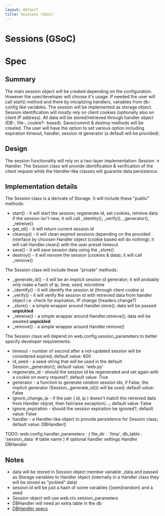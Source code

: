 ```yaml
---
layout: default
title: Sessions (GSoC)
---
```


# Sessions (GSoC)

# Spec
## Summary
The main session object will be created depending on the configuration. However the user/developer will choose it's usage. If needed the user will call start() method and there by inicializing handlers, variables from db-config like variables. The session will be implemented as storage object. Session identification will mostly rely on client cookies (optionally also on client IP address). All data will be stored/retrieved through handler object (DB-, file-, cookie?- based). Save/commit & destroy methods will be created. The user will have the option to set various option including expiration timeout, handler, session id generator (a default will be provided).

## Design
The session functionality will rely on a two-layer implementation: Session -> Handler. The Session class will provide identification & verification of the client request while the Handler-like classes will guarante data persistence.

## Implementation details

The Session class is a derivate of Storage. It will include these "public" methods:

 * start() - it will start the session, regenerate id, set cookies, retreive data if the session isn't new; it will call \_identity(), \_verify(), \_generator(), \_retreive()
 * get_id() - it will return current session id
 * cleanup() - it will clean expired sessions depending on the provided interface by choosen Handler object (cookie based will do nothing); it will call Handler.clean() with the user preset timeout
 * save() - it will save session data using the _store()
 * destroy() - it will remove the session (cookies & data); it will call _remove()

The Session class will include these "private" methods:

 * _generate\_id() - it will be an implicit session id generator; it will probably _only_ make a hash of ip, time, seed, microtime
 * _identify() - it will identify the session id (through client cookie                s)
 * _verify() - it will verify the session id with retreived data from handler object i.e. check for expiration, IP change (headers change?)
 * _store() - a simple wrapper around Handler.store(); data will be passed **unpickled**
 * _retreive() - a simple wrapper around Handler.retreive(); data will be awaited **unpickled**
 * _remove() - a simple wrapper around Handler.remove()

The Session class will depend on web.config.session_parameters to better specify developer requirements:

 * timeout - number of second after a not-updated session will be considered expired; default value: 600
 * id_seed - a seed-string that will be used in the default Session._generator(); default value: 'web.py'
 * regenerate_id - should the session id be regenerated and set again with a cookie on every request?; default value: True
 * generator - a function to generate _random_ session ids, if False, the implicit generator (Session.\_generate\_id()) will be used; default value: False
 * ignore_change_ip - if the pair ( id, ip ) doesn't match the retreived data from Handler objcet, then fail/raise exception/...; default value: False
 * ignore_expiration - should the session expiration be ignored?; default value: False
 * handler - a Handler-like object to provide persistence for Session class; default value: DBHandler()

TODO:
    web.config.handler_parameters : {
        file_dir : '/tmp',
        db_table : 'session_data' # table name
    } # optional handler settings
  Handler
  DBHandler

## Notes
 * data will be stored in Session object member variable _data and passed as Storage variables to Handler object (internally in a Handler class they will be stored as "pickled" data)
 * session id will be just a hash of some variables ([semi]random) and a seed
 * Session object will use web.ctx.session_parameters
 * DBHandler will need an extra table in the db
 * [DBHandler specs](/sessions/dbhandler)

